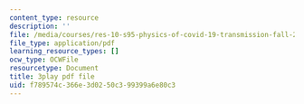 ```yaml
---
content_type: resource
description: ''
file: /media/courses/res-10-s95-physics-of-covid-19-transmission-fall-2020/f789574c366e3d0250c399399a6e80c3_vQYQR8iNU-o.pdf
file_type: application/pdf
learning_resource_types: []
ocw_type: OCWFile
resourcetype: Document
title: 3play pdf file
uid: f789574c-366e-3d02-50c3-99399a6e80c3
---
```

